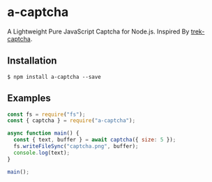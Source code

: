 # a-captcha

A Lightweight Pure JavaScript Captcha for Node.js. Inspired By [trek-captcha](https://github.com/trekjs/captcha).

## Installation

```
$ npm install a-captcha --save
```

## Examples

```js
const fs = require("fs");
const { captcha } = require("a-captcha");

async function main() {
  const { text, buffer } = await captcha({ size: 5 });
  fs.writeFileSync("captcha.png", buffer);
  console.log(text);
}

main();
```